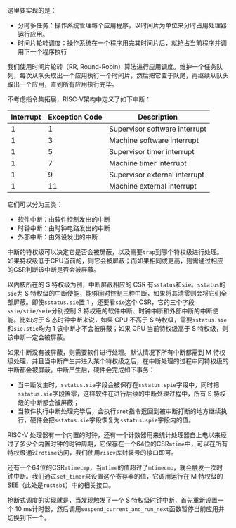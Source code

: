 这里要实现的是：
- 分时多任务：操作系统管理每个应用程序，以时间片为单位来分时占用处理器运行应用。
- 时间片轮转调度：操作系统在一个程序用完其时间片后，就抢占当前程序并调用下一个程序执行

我们使用时间片轮转（RR, Round-Robin）算法进行应用调度。维护一个任务队列，每次从队头取出一个应用执行一个时间片，然后把它置于队尾，再继续从队头取出一个应用，直到所有应用执行完毕。

不考虑指令集拓展，RISC-V架构中定义了如下中断：

| Interrupt | Exception Code | Description                  |
|-----------|----------------|------------------------------|
| 1         | 1              | Supervisor software interrupt |
| 1         | 3              | Machine software interrupt    |
| 1         | 5              | Supervisor timer interrupt    |
| 1         | 7              | Machine timer interrupt       |
| 1         | 9              | Supervisor external interrupt |
| 1         | 11             | Machine external interrupt    |

它们可以分为三类：
- 软件中断：由软件控制发出的中断
- 时钟中断：由时钟电路发出的中断
- 外部中断：由外设发出的中断

中断的特权级可以决定它是否会被屏蔽，以及需要`trap`到哪个特权级进行处理。如果特权级低于CPU当前的，则它会被屏蔽；而如果相同或更高，则需通过相应的CSR判断该中断是否会被屏蔽。

以内核所在的 S 特权级为例，中断屏蔽相应的 CSR 有`sstatus`和`sie`。`sstatus`的`sie`为 S 特权级的中断使能，能够同时控制三种中断，如果将其清零则会将它们全部屏蔽。即使`sstatus.sie`置 1 ，还要看`sie`这个 CSR，它的三个字段`ssie/stie/seie`分别控制 S 特权级的软件中断、时钟中断和外部中断的中断使能。比如对于 S 态时钟中断来说，如果 CPU 不高于 S 特权级，需要`sstatus.sie`和`sie.stie`均为 1 该中断才不会被屏蔽；如果 CPU 当前特权级高于 S 特权级，则该中断一定会被屏蔽。

如果中断没有被屏蔽，则需要软件进行处理。默认情况下所有中断都需到 M 特权级处理，并且当中断产生并进入某个特权级之后，在中断处理的过程中同特权级的中断都会被屏蔽。中断产生后，硬件会完成如下事务：
- 当中断发生时，`sstatus.sie`字段会被保存在`sstatus.spie`字段中，同时把`sstatus.sie`字段置零，这样软件在进行后续的中断处理过程中，所有 S 特权级的中断都会被屏蔽；
- 当软件执行中断处理完毕后，会执行`sret`指令返回到被中断打断的地方继续执行，硬件会把`sstatus.sie`字段恢复为`sstatus.spie`字段内的值。

RISC-V 处理器有一个内置的时钟，还有一个计数器用来统计处理器自上电以来经过了多少个内置时钟的时钟周期，它保存在一个64位的CSR`mtime`中，可以在所有特权级通过`rdtime`访问，我们使用`riscv`库封装号的接口即可。

还有一个64位的CSR`mtimecmp`，当`mtime`的值超过了`mtimecmp`，就会触发一次时钟中断。我们通过`set_timer`来设置这个寄存器的值，它调用运行在 M 特权级的 SEE（此处是`rustsbi`）中的相关接口。

抢断式调度的实现就是，当发现触发了一个 S 特权级时钟中断，首先重新设置一个 10 ms计时器，然后调用`suspend_current_and_run_next`函数暂停当前应用并切换到下一个。

